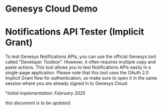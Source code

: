 # Genesys Cloud Demo
# Notifications API Tester (Implicit Grant)

To test Genesys Notifications APIs, you can use the official Genesys tool called "Developer Toolbox". However, it often requires multiple copy and paste actions. This tool allows you to test Notifications APIs easily in a single-page application.
Please note that this tool uses the OAuth 2.0 Implicit Grant flow for authentication, so make sure to open it in the same session where you are already signed in to Genesys Cloud.

**Initial implementation: February 2025*

*this document is to be updated.*
